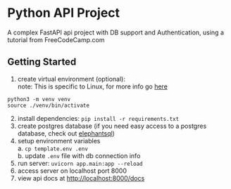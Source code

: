 # Python API Project
A complex FastAPI api project with DB support and Authentication, using a tutorial from FreeCodeCamp.com

## Getting Started
1. create virtual environment (optional):  
note: This is specific to Linux, for more info go [here](https://docs.python.org/3/library/venv.html) 
```
python3 -m venv venv
source ./venv/bin/activate
```
2. install dependencies: `pip install -r requirements.txt`
3. create postgres database (if you need easy access to a postgres database, check out [elephantsql](https://www.elephantsql.com/))
4. setup environment variables   
    a. `cp template.env .env`   
    b. update `.env` file with db connection info   
5. run server: `uvicorn app.main:app --reload`
6. access server on localhost port 8000
7. view api docs at [http://localhost:8000/docs](http://localhost:8000/docs)
